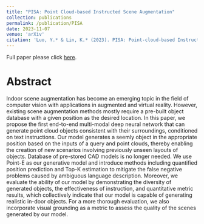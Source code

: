 ```yaml
---
title: "PISA: Point Cloud-based Instructed Scene Augmentation"
collection: publications
permalink: /publication/PISA
date: 2023-11-07
venue: 'arXiv'
citation: 'Luo, Y.* & Lin, K.* (2023). PISA: Point-cloud-based Instructed Scene Augmentation. arXiv preprint [Cs.CV] arXiv: arXiv.2311.16501.'
---
```

Full paper please click [here](https://arxiv.org/abs/2311.16501).

# Abstract #
Indoor scene augmentation has become an emerging topic in the field of computer vision with applications in augmented and virtual reality. However, existing scene augmentation methods mostly require a pre-built object database with a given position as the desired location. In this paper, we propose the first end-to-end multi-modal deep neural network that can generate point cloud objects consistent with their surroundings, conditioned on text instructions. Our model generates a seemly object in the appropriate position based on the inputs of a query and point clouds, thereby enabling the creation of new scenarios involving previously unseen layouts of objects. Database of pre-stored CAD models is no longer needed. We use Point-E as our generative model and introduce methods including quantified position prediction and Top-K estimation to mitigate the false negative problems caused by ambiguous language description. Moreover, we evaluate the ability of our model by demonstrating the diversity of generated objects, the effectiveness of instruction, and quantitative metric results, which collectively indicate that our model is capable of generating realistic in-door objects. For a more thorough evaluation, we also incorporate visual grounding as a metric to assess the quality of the scenes generated by our model.
